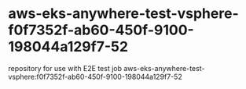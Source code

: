 # aws-eks-anywhere-test-vsphere-f0f7352f-ab60-450f-9100-198044a129f7-52
repository for use with E2E test job aws-eks-anywhere-test-vsphere:f0f7352f-ab60-450f-9100-198044a129f7-52
